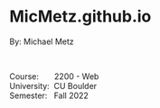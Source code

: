 # MicMetz.github.io

By: Michael Metz

<br>

Course: &nbsp; &nbsp; &nbsp; 2200 - Web <br>
University: &nbsp;CU Boulder <br>
Semester: &nbsp; Fall 2022

<br>

